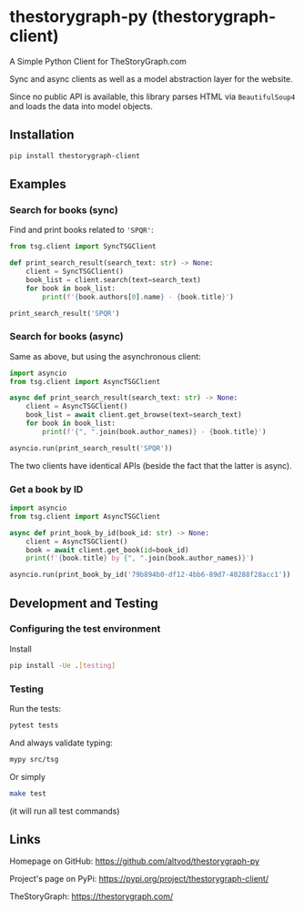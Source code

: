 # thestorygraph-py (thestorygraph-client)

A Simple Python Client for TheStoryGraph.com

Sync and async clients as well as a model abstraction layer for the website.

Since no public API is available, this library parses HTML via `BeautifulSoup4`
and loads the data into model objects.


## Installation

```bash
pip install thestorygraph-client
```

## Examples

### Search for books (sync)

Find and print books related to `'SPQR'`:

```python
from tsg.client import SyncTSGClient

def print_search_result(search_text: str) -> None:
    client = SyncTSGClient()
    book_list = client.search(text=search_text)
    for book in book_list:
        print(f'{book.authors[0].name} - {book.title}')

print_search_result('SPQR')
```

### Search for books (async)

Same as above, but using the asynchronous client:

```python
import asyncio
from tsg.client import AsyncTSGClient

async def print_search_result(search_text: str) -> None:
    client = AsyncTSGClient()
    book_list = await client.get_browse(text=search_text)
    for book in book_list:
        print(f'{", ".join(book.author_names)} - {book.title}')

asyncio.run(print_search_result('SPQR'))
```

The two clients have identical APIs (beside the fact that the latter is async).

### Get a book by ID

```python
import asyncio
from tsg.client import AsyncTSGClient

async def print_book_by_id(book_id: str) -> None:
    client = AsyncTSGClient()
    book = await client.get_book(id=book_id)
    print(f'{book.title} by {", ".join(book.author_names)}')

asyncio.run(print_book_by_id('79b894b0-df12-4bb6-89d7-40288f28acc1'))
```

## Development and Testing

### Configuring the test environment

Install

```bash
pip install -Ue .[testing]
```

### Testing

Run the tests:

```bash
pytest tests
```

And always validate typing:

```bash
mypy src/tsg
```

Or simply

```bash
make test
```

(it will run all test commands)

## Links

Homepage on GitHub: https://github.com/altvod/thestorygraph-py

Project's page on PyPi: https://pypi.org/project/thestorygraph-client/

TheStoryGraph: https://thestorygraph.com/
